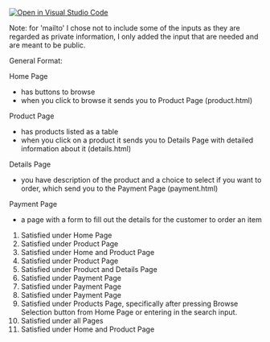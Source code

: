 [![Open in Visual Studio Code](https://classroom.github.com/assets/open-in-vscode-c66648af7eb3fe8bc4f294546bfd86ef473780cde1dea487d3c4ff354943c9ae.svg)](https://classroom.github.com/online_ide?assignment_repo_id=9933360&assignment_repo_type=AssignmentRepo)


Note: for 'mailto' I chose not to include some of the
inputs as they are regarded as private information, I 
only added the input that are needed and are meant to
be public. 


General Format:

Home Page 
- has buttons to browse
- when you click to browse it sends you to Product 
Page (product.html)

Product Page
- has products listed as a table
- when you click on a product it sends you to Details 
Page with detailed information about it (details.html)

Details Page
- you have description of the product and a choice to 
select if you want to order, which send you to the 
Payment Page (payment.html)

Payment Page
- a page with a form to fill out the details for the 
customer to order an item


1. Satisfied under Home Page
2. Satisfied under Product Page
3. Satisfied under Home and Product Page
4. Satisfied under Product Page
5. Satisfied under Product and Details Page 
6. Satisfied under Payment Page
7. Satisfied under Payment Page
8. Satisfied under Payment Page
9. Satisfied under Products Page, specifically after 
pressing Browse Selection button from Home Page or 
entering in the search input.
10. Satisfied under all Pages
11. Satisfied under Home and Product Page